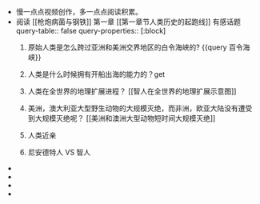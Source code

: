 - 慢一点点视频创作，多一点点阅读积累。
- 阅读 [[枪炮病菌与钢铁]] 第一章 [[第一章节人类历史的起跑线]] 有感话题
  query-table:: false
  query-properties:: [:block]
  1.  原始人类是怎么跨过亚洲和美洲交界地区的白令海峡的? {{query 百令海峡}} 
  2. 人类是什么时候拥有开船出海的能力的？get
  3. 人类在全世界的地理扩展进程？ [[智人在全世界的地理扩展示意图]] 
  4. 美洲，澳大利亚大型野生动物的大规模灭绝，而非洲，欧亚大陆没有遭受到大规模灭绝呢？
  [[美洲和澳洲大型动物短时间大规模灭绝]] 
  
  11. 人类近亲
  12. 尼安德特人 VS 智人
-
-
-
-